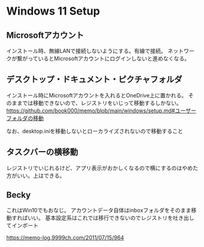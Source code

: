 # Windows 11 Setup

## Microsoftアカウント

インストール時、無線LANで接続しないようにする。有線で接続。
ネットワークが繋がっているとMicrosoftアカウントにログインしないと進めなくなる。

## デスクトップ・ドキュメント・ピクチャフォルダ

インストール時にMicrosoftアカウントを入れるとOneDrive上に置かれる。
そのままでは移動できないので、レジストリをいじって移動するしかない。
https://github.com/book000/memo/blob/main/windows/setup.md#ユーザーフォルダの移動

なお、desktop.iniを移動しないとローカライズされないので移動すること

## タスクバーの横移動

レジストリでいじれるけど、アプリ表示がおかしくなるので横にするのはやめた方がいい。上はできる。

## Becky

これはWin10でもおなじ。
アカウントデータ自体はinboxフォルダをそのまま移動すればいい。
基本設定系はこれでは移行できないのでレジストリを吐き出してインポート

https://memo-log.9999ch.com/2011/07/15/964
